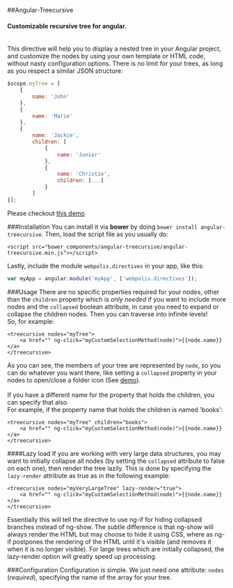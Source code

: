 ##Angular-Treecursive
#### Customizable recursive tree for angular.
<br>
This directive will help you to display a nested tree in your Angular project, and customize the nodes by using your own template or HTML code, without nasty configuration options. There is no limit for your trees, as long as you respect a similar JSON structure:

```javascript
$scope.myTree = [
    {
        name: 'John'
    },
    {
        name: 'Marie'
    },
    {
        name: 'Jackie',
        children: [
            {
                name: 'Junior'
            },
            {
                name: 'Christie',
                children: [...]
            }
        ]
}];
```

Please checkout [this demo](http://jsfiddle.net/webpolis/js4wg/)

###Installation
You can install it via **bower** by doing `bower install angular-treecursive`.
Then, load the script file as you usually do:
```
<script src="bower_components/angular-treecursive/angular-treecursive.min.js"></script>
```

Lastly, include the module `webpolis.directives` in your app, like this:
```javascript
var myApp = angular.module('myApp', ['webpolis.directives']);
```

###Usage
There are no specific properties required for your nodes, other than the `children` property which is *only needed* if you want to include more nodes and the `collapsed` boolean attribute, in case you need to expand or collapse the children nodes. Then you can traverse into infinite levels!
<br>
So, for example:
```
<treecursive nodes="myTree">
    <a href="" ng-click="myCustomSelectionMethod(node)">{{node.name}}</a>
</treecursive>
```
As you can see, the members of your tree are represented by `node`, so you can do whatever you want there, like setting a `collapsed` property in your nodes to open/close a folder icon (See [demo](http://jsfiddle.net/webpolis/js4wg/)).
<br><br>
If you have a different name for the property that holds the children, you can specify that also.
<br>
For example, if the property name that holds the children is named 'books':
```
<treecursive nodes="myTree" children="books">
    <a href="" ng-click="myCustomSelectionMethod(node)">{{node.name}}</a>
</treecursive>
```

####Lazy load
If you are working with very large data structures, you may want to initially collapse all nodes (by setting the
`collapsed` attribute to false on each one), then render the tree lazily. This is done by specifying the `lazy-render`
attribute as true as in the following example:
```
<treecursive nodes="myVeryLargeTree" lazy-render="true">
    <a href="" ng-click="myCustomSelectionMethod(node)">{{node.name}}</a>
</treecursive>
```
Essentially this will tell the directive to use ng-if for hiding collapsed branches instead of ng-show. The subtle
difference is that ng-show will always render the HTML but may choose to hide it using CSS, where as ng-if postpones
the rendering of the HTML until it's visible (and removes it when it is no longer visible). For large trees which
are initially collapsed, the lazy-render option will greatly speed up processing.

###Configuration
Configuration is simple. We just need one attribute: `nodes` (*required*), specifying the name of the array for your tree.

